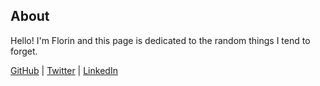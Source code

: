 ## About

Hello! I'm Florin and this page is dedicated to the random things I tend to forget.

[GitHub](https://github.com/lipanski/)
|
[Twitter](https://twitter.com/helloflorin)
|
[LinkedIn](https://www.linkedin.com/in/florinlipan/)
